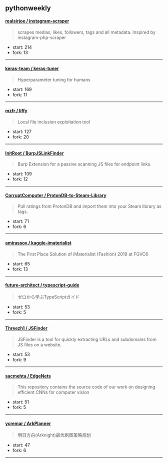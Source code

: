 ## pythonweekly

#### [realsirjoe / instagram-scraper](https://github.com/realsirjoe/instagram-scraper)

> scrapes medias, likes, followers, tags and all metadata. Inspired by instagram-php-scraper

+ start: 214
+ fork: 13

----


#### [keras-team / keras-tuner](https://github.com/keras-team/keras-tuner)

> Hyperparameter tuning for humans

+ start: 169
+ fork: 11

----


#### [mzfr / liffy](https://github.com/mzfr/liffy)

> Local file inclusion exploitation tool

+ start: 127
+ fork: 20

----


#### [InitRoot / BurpJSLinkFinder](https://github.com/InitRoot/BurpJSLinkFinder)

> Burp Extension for a passive scanning JS files for endpoint links.

+ start: 109
+ fork: 12

----


#### [CorruptComputer / ProtonDB-to-Steam-Library](https://github.com/CorruptComputer/ProtonDB-to-Steam-Library)

> Pull ratings from ProtonDB and import them into your Steam library as tags.

+ start: 71
+ fork: 6

----


#### [amirassov / kaggle-imaterialist](https://github.com/amirassov/kaggle-imaterialist)

> The First Place Solution of iMaterialist (Fashion) 2019 at FGVC6

+ start: 65
+ fork: 13

----


#### [future-architect / typescript-guide](https://github.com/future-architect/typescript-guide)

> ゼロから学ぶTypeScriptガイド

+ start: 53
+ fork: 5

----


#### [Threezh1 / JSFinder](https://github.com/Threezh1/JSFinder)

> JSFinder is a tool for quickly extracting URLs and subdomains from JS files on a website.

+ start: 53
+ fork: 9

----


#### [sacmehta / EdgeNets](https://github.com/sacmehta/EdgeNets)

> This repository contains the source code of our work on designing efficient CNNs for computer vision

+ start: 51
+ fork: 5

----


#### [ycremar / ArkPlanner](https://github.com/ycremar/ArkPlanner)

> 明日方舟(Arknight)最优刷图策略规划

+ start: 47
+ fork: 6

----


